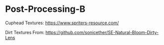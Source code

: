 # Post-Processing-B

Cuphead Textures: https://www.spriters-resource.com/

Dirt Textures From: https://github.com/sonicether/SE-Natural-Bloom-Dirty-Lens
